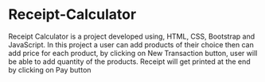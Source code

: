 # Receipt-Calculator
Receipt Calculator is a project developed using, HTML, CSS, Bootstrap and JavaScript. In this project a user can add products of their choice then can add price for each product, by clicking on New Transaction button, user will be able to add quantity of the products. Receipt will get printed at the end by clicking on Pay button
